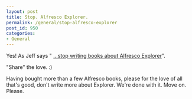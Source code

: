 ```yaml
---
layout: post
title: Stop. Alfresco Explorer.
permalink: /general/stop-alfresco-explorer
post_id: 950
categories:
- General
---
```


Yes! As Jeff says "
[...stop writing books about Alfresco Explorer](http://ecmarchitect.com/archives/2013/12/11/3611)".

"Share" the love. :)

Having bought more than a few Alfresco books, please for the love of all that's good, don't write more about Explorer. We're done with it. Move on. Please.

